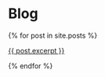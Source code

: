 ---
---
# Blog
{% for post in site.posts %}
<a href="{{ post.url }}"><p>{{ post.excerpt }}</p></a>
{% endfor %}
